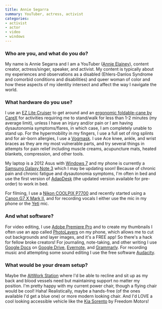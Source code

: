 ```yaml
---
title: Annie Segarra
summary: YouTuber, actress, activist
categories:
- activist
- actor
- video
- windows
---
```


### Who are you, and what do you do?

My name is Annie Segarra and I am a YouTuber ([Annie Elainey](https://www.youtube.com/user/theannieelainey "Annie's YouTube account.")), content creator, actress/singer, speaker, and activist. My content is typically about my experiences and observations as a disabled (Ehlers-Danlos Syndrome and comorbid conditions and disabilities) and queer woman of color and how these aspects of my identity intersect and affect the way I navigate the world. 

### What hardware do you use?

I use an [EZ Lite Cruiser][ez-lite-cruiser-deluxe-dx10] to get around and an [ergonomic foldable-cane by CareX][soft-grip-folding-cane] for activities requiring me to stand/walk for less than 1-2 minutes (my average limit), unless I have an injury and/or pain or I am having dysautonomia symptoms/flares, in which case, I am completely unable to stand up. For the hypermobility in my fingers, I use a full set of ring splints and for air-born allergies, I use a [Vogmask][n99-cv]. I use Ace knee, ankle, and wrist braces as they are my most vulnerable parts, and try several things in attempts for pain relief including muscle creams, acupuncture mats, heated blankets, compression, and other tools.

My laptop is a 2012 Asus with [Windows 7][windows-7] and my phone is currently a [Samsung Galaxy Note 3][galaxy-note-3] which I may be updating soon! Because of chronic pain and chronic fatigue and dysautonomia symptoms, I'm often in bed and use the first version of [AdapDesk][] (the updated version available for pre-order) to work in bed. 

For filming, I use a [Nikon COOLPIX P7700][coolpix-p7700] and recently started using a [Canon G7 X Mark II][powershot-g7-x-mark-ii], and for recording vocals I either use the mic in my phone or the [Yeti][] mic.

### And what software?

For video editing, I use [Adobe Premiere Pro][premiere-pro] and to create my thumbnails I often use an app called [PhotoLayers][photolayers-android] on my phone, which allows me to cut out backgrounds and layer images, and it's a FREE app! So there's a hack for fellow broke creators! For journaling, note-taking, and other writing I use [Google Docs][google-docs] on [Google Drive][google-drive], [Evernote][], and [Grammarly][]. For recording music and attempting some sound editing I use the free software [Audacity][]. 

### What would be your dream setup?

Maybe the [AltWork Station][altwork-station] where I'd be able to recline and sit up as my back and blood vessels need but maintaining support no matter my position. I'm pretty happy with my current power chair, though a flying chair would be cool! Haha! Realistically, maybe a hands-free (of the ones available I'd get a blue one) or more modern looking chair. And I'd LOVE a cool looking accessible vehicle like the [Kia Sorento][kia-sorento] by Freedom Motors!

[adapdesk]: https://www.kickstarter.com/projects/adapdeskteam/adapdesk-the-worlds-best-portable-device-desk "A portable work desk."
[altwork-station]: https://altwork.com/ "An adjustable work station."
[audacity]: https://sourceforge.net/projects/audacity/ "An open-source, cross-platform audio editor."
[coolpix-p7700]: https://www.nikonusa.com/en/Nikon-Products/Product-Archive/Compact-Digital-Cameras/COOLPIX-P7700.html "A 12.2 megapixel camera."
[evernote]: https://evernote.com/ "Online software for capturing notes."
[ez-lite-cruiser-deluxe-dx10]: https://www.amazon.com/EZ-Lite-Cruiser-Deluxe-DX10/dp/B013ZDE9DM/ "A personal electric mobility device."
[galaxy-note-3]: https://en.wikipedia.org/wiki/Samsung_Galaxy_Note_3 "A phone/tablet."
[google-docs]: https://en.wikipedia.org/wiki/Google_Docs "A web-based office suite."
[google-drive]: https://drive.google.com/ "A cloud storage service."
[grammarly]: https://www.grammarly.com/ "A writing and grammar service."
[kia-sorento]: https://www.freedommotors.com/wheelchair-accessible-conversions/kia-sorento-wheelchair-accessible-vehicle/ "A wheelchair-accessible car."
[n99-cv]: https://www.amazon.com/Vogmask-Vegan-Leather-LARGE-150-200/dp/B00QR2ST58/ "A face mask for protection against pollen and pollution."
[photolayers-android]: https://play.google.com/store/apps/details?id=com.handycloset.android.photolayers "An app for combining photos."
[powershot-g7-x-mark-ii]: https://www.usa.canon.com/internet/portal/us/home/products/details/cameras/point-and-shoot/advanced-cameras/powershot-g7-x-mark-ii "A 20.1 megapixel camera."
[premiere-pro]: https://en.wikipedia.org/wiki/Adobe_Premiere_Pro "A video editing suite."
[soft-grip-folding-cane]: https://www.amazon.com/Carex-Soft-Grip-Folding-Black/dp/B001AFD2Z4/ "A folding cane."
[windows-7]: https://en.wikipedia.org/wiki/Windows_7 "An operating system."
[yeti]: http://bluemic.com/yeti/ "A USB microphone."
